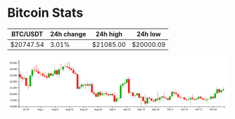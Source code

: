 # Bitcoin Stats

BTC/USDT|24h change|24h high|24h low|
|---|---|---|---|
|$20747.54|3.01%|$21085.00|$20000.09|

<img src="./chart.svg">
